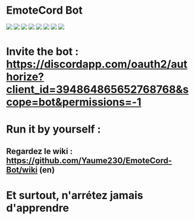# EmoteCord Bot

[![](https://img.shields.io/hexpm/l/plug.svg)](https://github.com/Yaume230/EmoteCord-Bot/blob/master/LICENSE)
[![](https://img.shields.io/badge/utilise-js-brightgreen.svg)]()
[![](https://img.shields.io/badge/utilise%20NodeJS-v9.4-brightgreen.svg)]()
[![](https://img.shields.io/badge/utilise%20DiscordJS-v11.2-brightgreen.svg)]()
[![](https://img.shields.io/badge/dev%20par-Xen%20&%20Nooody-brightgreen.svg)]()
[![](https://img.shields.io/badge/fait%20avec-amour-brightgreen.svg)]()
[![](https://img.shields.io/badge/utilise%20des-badges-brightgreen.svg)]()
[![](https://img.shields.io/badge/60%20percent%20of%20the%20time-works%20every%20time-brightgreen.svg)]()



# Invite the bot : https://discordapp.com/oauth2/authorize?client_id=394864865652768768&scope=bot&permissions=-1

# Run it by yourself :

## Regardez le wiki : https://github.com/Yaume230/EmoteCord-Bot/wiki (en)

# Et surtout, n'arrétez jamais d'apprendre
